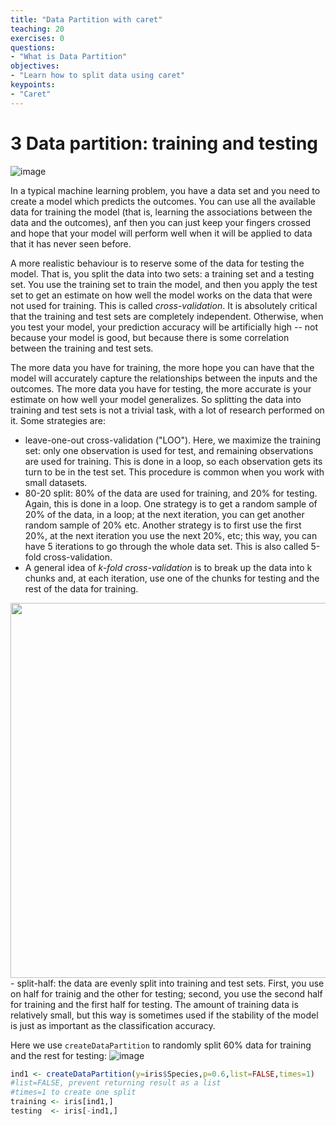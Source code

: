 ```yaml
---
title: "Data Partition with caret"
teaching: 20
exercises: 0
questions:
- "What is Data Partition"
objectives:
- "Learn how to split data using caret"
keypoints:
- "Caret"
---
```


# 3 Data partition: training and testing

![image](https://user-images.githubusercontent.com/43855029/122599105-cd3e6b80-d03b-11eb-9aa4-2b8f39427c20.png)

In a typical machine learning problem, you have a data set and you need to create a model which predicts the outcomes. You can use all the available data for training the model (that is, learning the associations between the data and the outcomes), anf then you can just keep your fingers crossed and hope that your model will perform well when it will be applied to data that it has never seen before.

A more realistic behaviour is to reserve some of the data for testing the model. That is, you split the data into two sets: a training set and a testing set. You use the training set to train the model, and then you apply the test set to get an estimate on how well the model works on the data that were not used for training. This is called *cross-validation*. It is absolutely critical that the training and test sets are completely independent. Otherwise, when you test your model, your prediction accuracy will be artificially high -- not because your model is good, but because there is some correlation between the training and test sets. 

The more data you have for training, the more hope you can have that the model will accurately capture the relationships between the inputs and the outcomes. The more data you have for testing, the more accurate is your estimate on how well your model generalizes. So splitting the data into training and test sets is not a trivial task, with a lot of research performed on it. Some strategies are:
- leave-one-out cross-validation ("LOO"). Here, we maximize the training set: only one observation is used for test, and remaining observations are used for training. This is done in a loop, so each observation gets its turn to be in the test set. This procedure is common when you work with small datasets.
- 80-20 split: 80% of the data are used for training, and 20% for testing. Again, this is done in a loop. One strategy is to get a random sample of 20% of the data, in a loop; at the next iteration, you can get another random sample of 20% etc. Another strategy is to first use the first 20%, at the next iteration you use the next 20%, etc; this way, you can have 5 iterations to go through the whole data set. This is also called 5-fold cross-validation.
- A general idea of *k-fold cross-validation* is to break up the data into k chunks and, at each iteration, use one of the chunks for testing and the rest of the data for training.
<img src="../fig/5fold_cv.png" width=600>
- split-half: the data are evenly split into training and test sets. First, you use on half for trainig and the other for testing; second, you use the second half for training and the first half for testing. The amount of training data is relatively small, but this way is sometimes used if the stability of the model is just as important as the classification accuracy.

Here we use `createDataPartition` to randomly split 60% data for training and the rest for testing:
![image](https://user-images.githubusercontent.com/43855029/114209883-22b81700-992d-11eb-83a4-c4ab1538a1e5.png)

```r
ind1 <- createDataPartition(y=iris$Species,p=0.6,list=FALSE,times=1)
#list=FALSE, prevent returning result as a list
#times=1 to create one split
training <- iris[ind1,]
testing  <- iris[-ind1,] 
```

<!---
## 3.2 Data spliting using `K-fold`: Cross validation approach
The procedure has a single parameter called k that refers to the number of groups that a given data sample is to be split into. As such, the procedure is often called k-fold cross-validation. When a specific value for k is chosen, it may be used in place of k in the reference to the model, such as k=10 becoming 10-fold cross-validation.
![image](https://user-images.githubusercontent.com/43855029/114211785-103edd00-992f-11eb-89d0-bbd7bd0c0178.png)

```r
fitControl <- trainControl(method="cv", number=10)
# train the model
model <- train(Species~., data=training, 
               trControl=fitControl, method="lda")
# summarize results
print(model)
predict1 <- predict(model,testing)
```

More information on model tuning using caret can be found [here](https://topepo.github.io/caret/model-training-and-tuning.html)
-->
